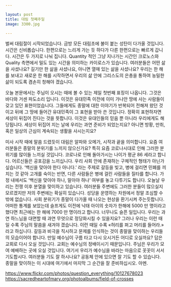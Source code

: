 ```yaml
---

layout: post
title: 대림 첫째주일
image: 3300.jpg

---
```


벌써 대림절이 시작되었습니다. 금방 모든 대림초에 불이 붙는 성탄이 다가올 것입니다. 시간은 신비롭습니다. 한편으로는 느리게 가는 듯 하다가 다른 한편으로는 빠르게 갑니다. 시간은 두 가지로 나눠 집니다. Quantity 적인 그냥 지나가는 시간인 크로노스와 Quality 측면에서 밀도 있는 시간을 의미하는 카이로스가 있습니다. 여러분들은 어떤 삶을 사셨나요? 길기만 한 삶을 사셨나요, 아니면 열매 있는 삶을 사셨나요? 우리는 한 해를 보내고 새로운 한 해를 시작하면서 우리의 삶 안에 그리스도의 은총을 통하여 농밀한 삶이 되도록 겸손히 청해야 겠습니다.

오늘 본문에서는 주님이 오시는 때에 볼 수 있는 제일 첫번째 표징이 나옵니다. 그것은 바다와 거센 파도소리 입니다. 이것은 유대민족 이전에 이미 가나안 땅에 사는 사람들이 갖고 있던 표현이었습니다. 그들에게도 종말에 대한 이야기가 반복되어 전해져 왔던 것이고 뒤에 그 땅에 들어간 유대민족이 그 표현을 받아 쓴 것입니다. 정확히 표현하자면 세상이 뒤집어 진다는 것을 뜻합니다. 이것은 유대인들의 믿음 뿐 아니라 우리에게도 해당됩니다. 세상이 뒤집어 지는 날에 우리는 과연 준비가 되었는지요? 아니면 방황, 만취, 혹은 일상의 근심이 계속되는 생활을 사시는지요?

미사 시작 때에 말씀 드렸듯이 대림은 알파와 오메가, 시작과 끝을 의미합니다. 요즘 여러분들은 종말의 분위기를 느끼지 않으신가요? 특히 요즘 코로나시대로 인해 그러한 분위기를 많이들 느끼실 것입니다. 코로나로 인해 돌아가시는 나이가 평균 86 세라고 합니다. 어르신들은 공포감을 느끼십니다. 우리 사회 안에 존재하는 구체적인 형태가 아닌가 싶습니다. ‘백신을 맞아야 한다 아니다.’ 라는 주제로 갈등을 빚고, 병에 걸리면 민폐를 끼치는 것 같아 고개를 숙이는 반면, 다른 사람들은 병에 걸린 사람들을 질타를 합니다. 가정 내에서도 ‘백신을 맞아야 하나, 말아야 하나’ 여부를 놓고 다투기도 합니다. 오늘날 우리는 전쟁 이후 분열을 맞이하고 있습니다. 여러분들 주변에도 그러한 분들이 많으실지 모르겠지만 저의 주변에는 확실히 있습니다. 성당을 운영하는 차원에서 정말 조심할 수 밖에 없습니다. 사회 분위기가 종말이 다가올 때 나오는 현상을 환기시켜 주는듯합니다. 어떠한 통계를 보았는데 슬프게도 이전에 낙태 아이의 숫자가 한해에 5000 만 명이라고 했다면 최근에는 한 해에 7000 만 명이라고 합니다. 너무나도 슬픈 일입니다. 우리는 과연 하느님을 대면할 때 과연 무엇으로 정당화시킬 수 있을지요? 그러나 우리는 이런 때일 수록 주님의 말씀을 새겨야 겠습니다. 이런 때일 수록 «허리를 펴고 머리를 들어라.» 라고 하십니다. 갈등과 비극을 직시하고 문제를 인식하는 것이 종말을 맞이하는 우리들의 모습이어야 합니다. 만일 예수님이 구름 타고 다시 오시거든 어디로 오실까요? 답은 교회로 다시 오실 것입니다. 교회는 예수님의 정배이시기 때문입니다. 주님은 우리가 모여 예배하는 곳에 오실 것입니다. 여기서 우리가 예수님을 바라는 마음으로 꼿꼿이 서서 기도합시다. 여러분들 기도 잘 하시나요? 공동체 안에 있으면 잘 기도 할 수 있습니다. 종말을 맞이하는 이 시대에 여기에서 마지막 그 순간을 잘 준비하십시오. 아멘.

https://www.flickr.com/photos/question_everything/10127678023
https://sacredheartofmary.org/photoalbums/field-of-crosses